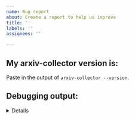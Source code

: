 ```yaml
---
name: Bug report
about: Create a report to help us improve
title: ''
labels: ''
assignees: ''

---
```


## My arxiv-collector version is:
Paste in the output of `arxiv-collector --version`.

<!-- If the failure relates to a specific project, please include the following section as well to help figure out what's going on. -->
## Debugging output:
<details>
  Paste in the output of building with the `--debug` flag, e.g. `arxiv-collector --debug yourproject.tex`
</details>

<!-- Please also attach or link to the failing project. Feel free to remove anything unnecessary, e.g. images / whatever, just the smallest version of the project that you still see the failure on. -->

